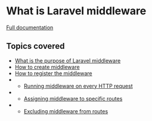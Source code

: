 # What is Laravel middleware

[Full documentation](https://howtocodewell.net/tutorial/what-is-laravel-middleware)

## Topics covered
- [What is the purpose of Laravel middleware](https://howtocodewell.net/tutorial/what-is-laravel-middleware/preview#What_is_the_purpose_of_Laravel_middleware)
- [How to create middleware](https://howtocodewell.net/tutorial/what-is-laravel-middleware/preview#How_to_create_middleware)
- [How to register the middleware](https://howtocodewell.net/tutorial/what-is-laravel-middleware/preview#How_to_register_the_middleware)
- - [Running middleware on every HTTP request](https://howtocodewell.net/tutorial/what-is-laravel-middleware/preview#Running_middleware_on_every_HTTP_request.)
- - [Assigning middleware to specific routes](https://howtocodewell.net/tutorial/what-is-laravel-middleware/preview#Assigning_middleware_to_specific_routes)
- - [Excluding middleware from routes](https://howtocodewell.net/tutorial/what-is-laravel-middleware/preview#Excluding_middleware_from_routes)
